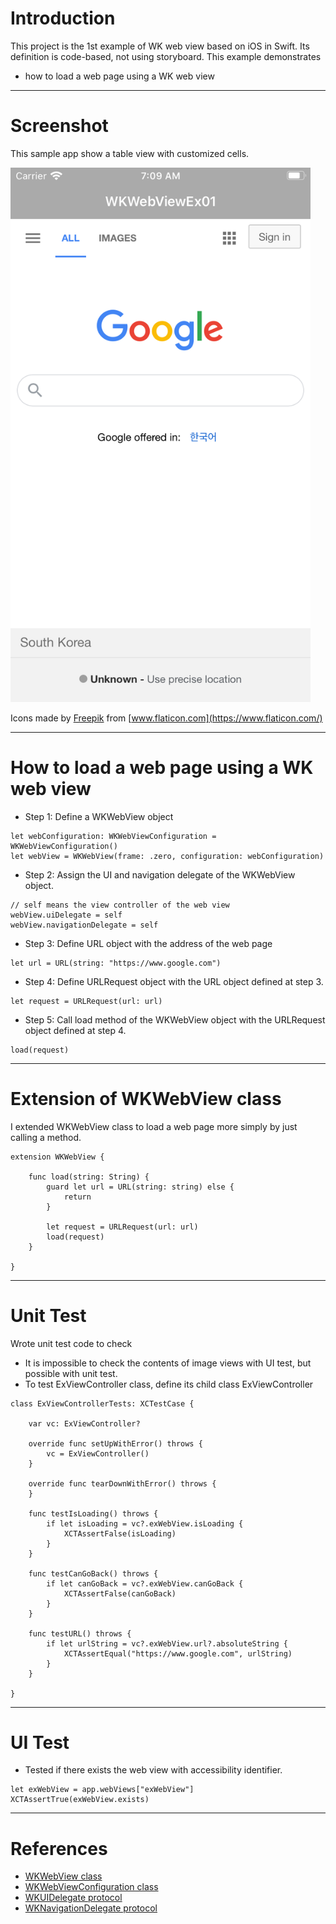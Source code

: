 # Introduction

This project is the 1st example of WK web view based on iOS in Swift. Its definition is code-based, not using storyboard. This example demonstrates

* how to load a web page using a WK web view

---

# Screenshot

This sample app show a table view with customized cells.

<img src="./WKWebViewEx01-screen.png" width="480"></img>

Icons made by [Freepik](https://www.flaticon.com/authors/freepik) from [www.flaticon.com](https://www.flaticon.com/)

---

# How to load a web page using a WK web view

* Step 1: Define a WKWebView object

```
let webConfiguration: WKWebViewConfiguration = WKWebViewConfiguration()
let webView = WKWebView(frame: .zero, configuration: webConfiguration)
```

* Step 2: Assign the UI and navigation delegate of the WKWebView object.

```
// self means the view controller of the web view
webView.uiDelegate = self
webView.navigationDelegate = self
```

* Step 3: Define URL object with the address of the web page

```
let url = URL(string: "https://www.google.com")
```

* Step 4: Define URLRequest object with the URL object defined at step 3.

```
let request = URLRequest(url: url)
```

* Step 5: Call load method of the WKWebView object with the URLRequest object defined at step 4.

```
load(request)
```

---

# Extension of WKWebView class

I extended WKWebView class to load a web page more simply by just calling a method.

```
extension WKWebView {

    func load(string: String) {
        guard let url = URL(string: string) else {
            return
        }

        let request = URLRequest(url: url)
        load(request)
    }

}
```

---

# Unit Test

Wrote unit test code to check
* It is impossible to check the contents of image views with UI test, but possible with unit test.
* To test ExViewController class, define its child class ExViewController

```
class ExViewControllerTests: XCTestCase {

    var vc: ExViewController?

    override func setUpWithError() throws {
        vc = ExViewController()
    }

    override func tearDownWithError() throws {
    }

    func testIsLoading() throws {
        if let isLoading = vc?.exWebView.isLoading {
            XCTAssertFalse(isLoading)
        }
    }

    func testCanGoBack() throws {
        if let canGoBack = vc?.exWebView.canGoBack {
            XCTAssertFalse(canGoBack)
        }
    }

    func testURL() throws {
        if let urlString = vc?.exWebView.url?.absoluteString {
            XCTAssertEqual("https://www.google.com", urlString)
        }
    }

}
```

---

# UI Test

* Tested if there exists the web view with accessibility identifier.

```
let exWebView = app.webViews["exWebView"]
XCTAssertTrue(exWebView.exists)
```

---

# References

* [WKWebView class](https://developer.apple.com/documentation/webkit/wkwebview)
* [WKWebViewConfiguration class](https://developer.apple.com/documentation/webkit/wkwebviewconfiguration)
* [WKUIDelegate protocol](https://developer.apple.com/documentation/webkit/wkuidelegate)
* [WKNavigationDelegate protocol](https://developer.apple.com/documentation/webkit/wknavigationdelegate)
